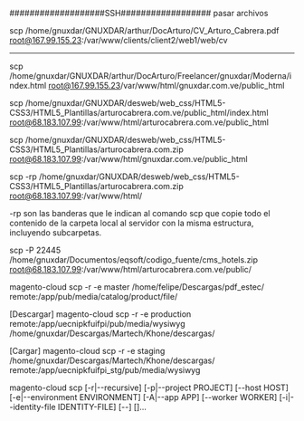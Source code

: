###################SSH##################
pasar archivos

scp /home/gnuxdar/GNUXDAR/arthur/DocArturo/CV_Arturo_Cabrera.pdf root@167.99.155.23:/var/www/clients/client2/web1/web/cv
___________________
scp /home/gnuxdar/GNUXDAR/arthur/DocArturo/Freelancer/gnuxdar/Moderna/index.html root@167.99.155.23/var/www/html/gnuxdar.com.ve/public_html

scp /home/gnuxdar/GNUXDAR/desweb/web_css/HTML5-CSS3/HTML5_Plantillas/arturocabrera.com.ve/public_html/index.html root@68.183.107.99:/var/www/html/arturocabrera.com.ve/public_html

scp /home/gnuxdar/GNUXDAR/desweb/web_css/HTML5-CSS3/HTML5_Plantillas/arturocabrera.com.zip  root@68.183.107.99:/var/www/html/gnuxdar.com.ve/public_html

scp -rp /home/gnuxdar/GNUXDAR/desweb/web_css/HTML5-CSS3/HTML5_Plantillas/arturocabrera.com.zip root@68.183.107.99:/var/www/html/

-rp son las banderas que le indican al comando scp que copie todo el contenido de la carpeta local al servidor con la misma estructura, incluyendo subcarpetas.

scp -P 22445 /home/gnuxdar/Documentos/eqsoft/codigo_fuente/cms_hotels.zip root@68.183.107.99:/var/www/html/arturocabrera.com.ve/public/


magento-cloud scp -r -e master /home/felipe/Descargas/pdf_estec/ remote:/app/pub/media/catalog/product/file/



[Descargar]
magento-cloud scp -r -e production remote:/app/uecnipkfuifpi/pub/media/wysiwyg /home/gnuxdar/Descargas/Martech/Khone/descargas/

[Cargar]
magento-cloud scp -r -e staging /home/gnuxdar/Descargas/Martech/Khone/descargas/ remote:/app/uecnipkfuifpi_stg/pub/media/wysiwyg

magento-cloud scp [-r|--recursive] [-p|--project PROJECT] [--host HOST] [-e|--environment ENVIRONMENT] [-A|--app APP] [--worker WORKER] [-i|--identity-file IDENTITY-FILE] [--] [<files>]...
